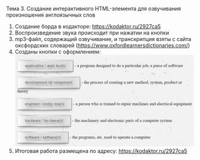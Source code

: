 Тема 3. Создание интерактивного HTML-элемента для озвучивания произношения англоязычных слов
1. Создание борда в кодакторе: https://kodaktor.ru/2927ca5
2. Воспроизведение звука происходит при нажатии на кнопки
3. mp3-файл, содержащий озвучивание, и транскрипция взяты с сайта оксфордских словарей (https://www.oxfordlearnersdictionaries.com/)
4. Созданы кнопки с оформлением: 
   ![](https://github.com/MarinaSvistunova/itLang/blob/master/img/LRtheme3.png)
5. Итоговая работа размещена по адресу: https://kodaktor.ru/2927ca5

